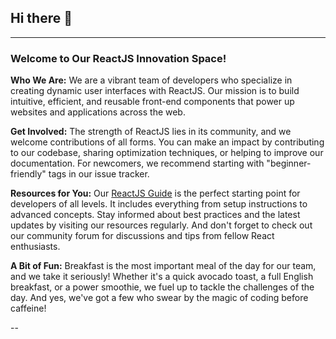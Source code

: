 ## Hi there 👋

---

### Welcome to Our ReactJS Innovation Space!

**Who We Are:**
We are a vibrant team of developers who specialize in creating dynamic user interfaces with ReactJS. Our mission is to build intuitive, efficient, and reusable front-end components that power up websites and applications across the web.

**Get Involved:**
The strength of ReactJS lies in its community, and we welcome contributions of all forms. You can make an impact by contributing to our codebase, sharing optimization techniques, or helping to improve our documentation. For newcomers, we recommend starting with "beginner-friendly" tags in our issue tracker.

**Resources for You:**
Our [ReactJS Guide](https://breezy-debt-856.notion.site/a11886c4bcfa4dc289720fc9815f1850?v=8e2f216fa2624e9ab96f256d616f0f8c) is the perfect starting point for developers of all levels. It includes everything from setup instructions to advanced concepts. Stay informed about best practices and the latest updates by visiting our resources regularly. And don't forget to check out our community forum for discussions and tips from fellow React enthusiasts.

**A Bit of Fun:**
Breakfast is the most important meal of the day for our team, and we take it seriously! Whether it's a quick avocado toast, a full English breakfast, or a power smoothie, we fuel up to tackle the challenges of the day. And yes, we've got a few who swear by the magic of coding before caffeine!


--
<!--

**Here are some ideas to get you started:**

🙋‍♀️ A short introduction - what is your organization all about?
🌈 Contribution guidelines - how can the community get involved?
👩‍💻 Useful resources - where can the community find your docs? Is there anything else the community should know?
🍿 Fun facts - what does your team eat for breakfast?
🧙 Remember, you can do mighty things with the power of [Markdown](https://docs.github.com/github/writing-on-github/getting-started-with-writing-and-formatting-on-github/basic-writing-and-formatting-syntax)
-->
